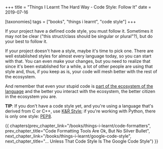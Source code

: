 +++
title = "Things I Learnt The Hard Way - Code Style: Follow It"
date = 2019-07-16

[taxonomies]
tags = ["books", "things i learnt", "code style"]
+++

If your project have a defined code style, you must follow it. Sometimes it
may not be clear ("this struct/class should be singular or plural"?), but do
your best to follow it.

<!-- more -->

If your project doesn't have a style, maybe it's time to pick one. There are
well established styles for almost every language today, so you can start with
that. You can even make your changes, but you need to realize that since it's
been established for a while, a lot of other people are using that style and,
thus, if you keep as is, your code will mesh better with the rest of the
ecosystem.

And remember that even your stupid code is [part of the ecosystem of the
language](/books/things-i-learnt/languages-are-more) and the better you
interact with the ecosystem, the better citizen in the ecosystem you are.

**TIP**: If you don't have a code style yet, and you're using a language
that's derived from C or C++, use [K&R
Style](https://en.wikipedia.org/wiki/Indentation_style#K&R_style); if you're
working with Python, there is only one style:
[PEP8](https://www.python.org/dev/peps/pep-0008/).

{{ chapters(prev_chapter_link="/books/things-i-learnt/code-formatters", prev_chapter_title="Code Formatting Tools Are Ok, But No Silver Bullet", next_chapter_link="/books/things-i-learnt/google-code-style", next_chapter_title="... Unless That Code Style Is The Google Code Style") }}
